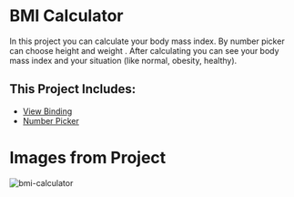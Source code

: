 # BMI Calculator 

In this project you can calculate your body mass index. By number picker can choose height and weight . After calculating you can see your body mass index and your situation (like normal, obesity, healthy).

## This Project Includes:

* [View Binding](https://developer.android.com/topic/libraries/view-binding)
* [Number Picker](https://developer.android.com/reference/android/widget/NumberPicker)

# Images from Project

![bmi-calculator](https://user-images.githubusercontent.com/80538415/204158853-e82117a7-6475-4d5d-9d42-98f4d16c2de8.png)
